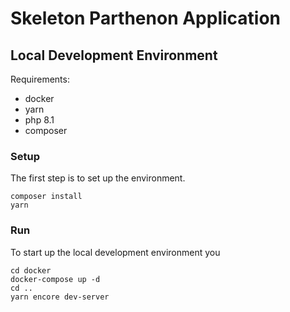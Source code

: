 Skeleton Parthenon Application
==============================


## Local Development Environment

Requirements:

* docker
* yarn
* php 8.1
* composer

### Setup

The first step is to set up the environment.

```
composer install
yarn
```

### Run

To start up the local development environment you

```
cd docker
docker-compose up -d
cd ..
yarn encore dev-server
```